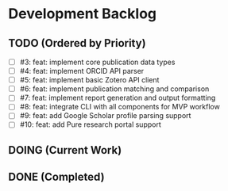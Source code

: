 # Development Backlog

## TODO (Ordered by Priority)
- [ ] #3: feat: implement core publication data types
- [ ] #4: feat: implement ORCID API parser
- [ ] #5: feat: implement basic Zotero API client
- [ ] #6: feat: implement publication matching and comparison
- [ ] #7: feat: implement report generation and output formatting
- [ ] #8: feat: integrate CLI with all components for MVP workflow
- [ ] #9: feat: add Google Scholar profile parsing support
- [ ] #10: feat: add Pure research portal support

## DOING (Current Work)

## DONE (Completed)